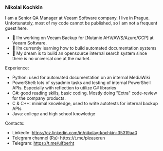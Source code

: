 ### Nikolai Kochkin

I am a Senior QA Manager at Veeam Software company. I live in Prague. Unfortunately, most of my code cannot be published, so I am not a frequent guest here.

- 🔭 I’m working on Veeam Backup for [Nutanix AHV/AWS/Azure/GCP] at Veeam Software. 
- 🌱 I’m currently learning how to build automated documentation systems
- 🤔 My dream is to build an opensource internal search system since there is no universal one at the market.

Experience:
- Python: used for automated documentation on an internal MediaWiki
- PowerShell: lots of sysadmin tasks and testing of internal PowerShell APIs. Especially with reflection to utilize C# libraries
- C#: good reading skills, basic coding. Mostly doing "Extra" code-review for the company products. 
- C & C++: minimal knowledge, used to write autotests for internal backup APIs
- Java: college and high school knowledge

Contacts:
* LinkedIn: https://cz.linkedin.com/in/nikolay-kochkin-35319aa0
* Telegram channel (Ru): https://t.me/pleaserun
* Telegram: https://t.me/ulfberht
